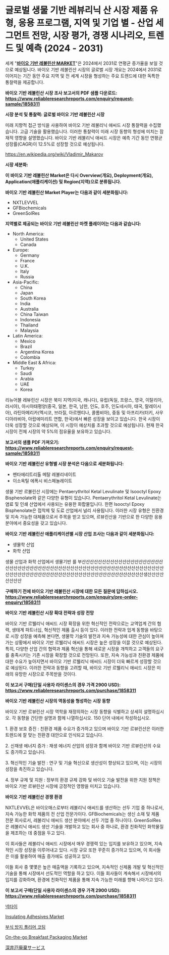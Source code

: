 <p><h1>글로벌 생물 기반 레뷰리닉 산 시장 제품 유형, 응용 프로그램, 지역 및 기업 별 - 산업 세그먼트 전망, 시장 평가, 경쟁 시나리오, 트렌드 및 예측 (2024 - 2031)</h1></p><p>세계 "<strong><a href="https://www.reliableresearchreports.com/bio-based-levulinic-acid-r1858311">바이오 기반 레불린산 MARKET</a></strong>"은 2024에서 2031로 연평균 증가율을 보일 것으로 예상됩니다. 바이오 기반 레불린산 시장의 글로벌 시장 개요는 2024에서 2031로 이어지는 기간 동안 주요 지역 및 전 세계 시장을 형성하는 주요 트렌드에 대한 독특한 통찰력을 제공합니다.</p>
<p><strong>바이오 기반 레불린산 시장 조사 보고서의 PDF 샘플 다운로드: <a href="https://www.reliableresearchreports.com/enquiry/request-sample/1858311">https://www.reliableresearchreports.com/enquiry/request-sample/1858311</a></strong></p>
<p><strong>시장 분석 및 통찰력: 글로벌 바이오 기반 레불린산 시장</strong></p>
<p><p>미래 지향적 접근 방식을 사용하여 바이오 기반 레불리닉 애씨드 시장 통찰력을 수집했습니다. 고급 기술을 활용했습니다. 이러한 통찰력이 미래 시장 동향의 형성에 미치는 잠재적 영향을 설명했습니다. 바이오 기반 레불리닉 애씨드 시장은 예측 기간 동안 연평균 성장률(CAGR)이 12.5%로 성장할 것으로 예상됩니다.</p></p>
<p><a href="%7CAUTHORITHY_DOMAIN_URL%7C">https://en.wikipedia.org/wiki/Vladimir_Makarov</a></p>
<p><strong>시장 세분화:</strong></p>
<p><strong>이 바이오 기반 레불린산 Market은 다시 Overview(개요), Deployment(개요), Application(애플리케이션) 및 Region(지역)으로 분류됩니다.</strong></p>
<p><strong>바이오 기반 레불린산 Market Player는 다음과 같이 세분화됩니다:</strong></p>
<p><ul><li>NXTLEVVEL</li><li>GFBiochemicals</li><li>GreenSolRes</li></ul></p>
<p><strong>지역별로 제공되는 바이오 기반 레불린산 마켓 플레이어는 다음과 같습니다:</strong></p>
<p><ul>
    <li>
        North America:
        <ul>
            <li>United States</li>
            <li>Canada</li>
        </ul>
    </li>
    <li>
        Europe:
        <ul>
            <li>Germany</li>
            <li>France</li>
            <li>U.K.</li>
            <li>Italy</li>
            <li>Russia</li>
        </ul>
    </li>
    <li>
        Asia-Pacific:
        <ul>
            <li>China</li>
            <li>Japan</li>
            <li>South Korea</li>
            <li>India</li>
            <li>Australia</li>
            <li>China Taiwan</li>
            <li>Indonesia</li>
            <li>Thailand</li>
            <li>Malaysia</li>
        </ul>
    </li>
    <li>
        Latin America:
        <ul>
            <li>Mexico</li>
            <li>Brazil</li>
            <li>Argentina Korea</li>
            <li>Colombia</li>
        </ul>
    </li>
    <li>
        Middle East & Africa:
        <ul>
            <li>Turkey</li>
            <li>Saudi</li>
            <li>Arabia</li>
            <li>UAE</li>
            <li>Korea</li>
        </ul>
    </li>
    </ul></p>
<p><p>리뉴어블 레뷰린산 시장은 북미 지역(미국, 캐나다), 유럽(독일, 프랑스, 영국, 이탈리아, 러시아), 아시아태평양(중국, 일본, 한국, 남한, 인도, 호주, 인도네시아, 태국, 말레이시아), 라틴아메리카(멕시코, 브라질, 아르헨티나, 콜롬비아), 중동 및 아프리카(터키, 사우디아라비아, 아랍에미리트 연합, 한국)에서 빠른 성장을 보이고 있습니다. 한국 시장이 더욱 성장할 것으로 예상되며, 이 시장이 예상치를 초과할 것으로 예상됩니다. 현재 한국 시장이 전체 시장의 약 5%의 점유율을 보유하고 있습니다.</p></p>
<p><strong>보고서의 샘플 PDF 가져오기: <a href="https://www.reliableresearchreports.com/enquiry/request-sample/1858311">https://www.reliableresearchreports.com/enquiry/request-sample/1858311</a></strong></p>
<p><strong>바이오 기반 레불린산 유형별 시장 분석은 다음으로 세분화됩니다:</strong></p>
<p><ul><li>펜타에리트리톨 메탈 레불리네이트</li><li>이소옥틸 에폭시 비스페놀레이트</li></ul></p>
<p><p>생물 기반 르뷸린산 시장에는 Pentaerythritol Ketal Levulinate 및 Isooctyl Epoxy Bisphenolate와 같은 다양한 유형이 있습니다. Pentaerythritol Ketal Levulinate는 염료 및 인쇄 산업에서 사용되는 유용한 화합물입니다. 한편 Isooctyl Epoxy Bisphenolate은 접착제 및 도료 산업에서 널리 사용됩니다. 이러한 시장 유형은 친환경 및 지속 가능한 대체품으로서 주목을 받고 있으며, 르뷰린산을 기반으로 한 다양한 응용 분야에서 중요성을 갖고 있습니다.</p></p>
<p><strong>바이오 기반 레불린산 애플리케이션별 시장 산업 조사는 다음과 같이 세분화됩니다:</strong></p>
<p><ul><li>생물학 산업</li><li>화학 산업</li></ul></p>
<p><p>생물 산업과 화학 산업에서 생물기반 를 부산산산산산산산산산산산산산산산산산산산산산산산산산산산산산산산산산산산산산산산산산산산산산산산산산산산산산산산산산산산산산산산산산산산산산산산산산산산산산산산산산산산산산산산산산산산산산생산산산산산산산산</p></p>
<p><strong>구매하기 전에 바이오 기반 레불린산 시장에 대한 모든 질문에 답하십시오. <a href="https://www.reliableresearchreports.com/enquiry/pre-order-enquiry/1858311">https://www.reliableresearchreports.com/enquiry/pre-order-enquiry/1858311</a></strong></p>
<p><strong>바이오 기반 레불린산 시장 확대 전략과 성장 전망</strong></p>
<p><p>바이오 기반 르뷀리닉 애씨드 시장 확장을 위한 혁신적인 전략으로는 교역업계 간의 협력, 생태계 파트너십, 혁신적인 제품 출시 등이 있다. 이러한 전략과 업계 동향을 바탕으로 시장 성장을 예측해 본다면, 생물학 기술의 발전과 지속 가능성에 대한 관심이 높아져 가는 상황에서 바이오 기반 르뷀리닉 애씨드 시장은 높은 성장을 이끌 것으로 예상된다. 특히, 다양한 산업 간의 협력과 제품 혁신을 통해 새로운 시장을 개척하고 고객들의 요구를 충족시키는 기존 시장을 확장할 것으로 전망된다. 또한, 지속 가능성과 친환경 제품에 대한 수요가 높아지면서 바이오 기반 르뷀리닉 애씨드 시장이 더욱 빠르게 성장할 것으로 예상된다. 이러한 전략과 동향을 고려할 때, 바이오 기반 르뷀리닉 애씨드 시장은 미래의 유망한 시장으로 주목받을 것이다.</p></p>
<p><strong>이 보고서 구매(단일 사용자 라이센스의 경우 가격 2900 USD): <a href="https://www.reliableresearchreports.com/purchase/1858311">https://www.reliableresearchreports.com/purchase/1858311</a></strong></p>
<p><strong>바이오 기반 레불린산 시장의 역동성을 형성하는 시장 동향</strong></p>
<p><p>바이오 기반 르뷰린산 시장 역학을 재정의하는 시장 동향을 식별하고 상세히 설명하십시오. 각 동향을 간단한 설명과 함께 나열하십시오. 150 단어 내에서 작성하십시오.</p><p>1. 환경 보호 증진 : 친환경 제품 수요가 증가하고 있으며 바이오 기반 르뷰린산은 이러한 트렌드에 잘 맞는 친환경 대안으로 인식되고 있습니다.</p><p>2. 신재생 에너지 증가 : 재생 에너지 산업의 성장과 함께 바이오 기반 르뷰린산의 수요도 증가하고 있습니다. </p><p>3. 혁신적인 기술 발전 : 연구 및 기술 혁신으로 생산성이 향상되고 있으며, 이는 시장의 성장을 촉진하고 있습니다.</p><p>4. 정부 규제 및 지원 : 정부의 환경 규제 강화 및 바이오 기술 발전을 위한 지원 정책은 바이오 기반 르뷰린산 시장에 긍정적인 영향을 미치고 있습니다.</p></p>
<p><strong>바이오 기반 레불린산 경쟁 환경</strong></p>
<p><p>NXTLEVVEL은 바이오매스로부터 레불리닉 애씨드를 생산하는 선두 기업 중 하나로서, 지속 가능한 화학 제품의 전 산업 전문가이다. GFBiochemicals는 생신 소재 및 제품 전문 회사로서, 레불리닉 애씨드 생산 분야에서 선두 기업 중 하나이다. GreenSolRes은 레불리닉 애씨드 생산 기술을 개발하고 있는 회사 중 하나로, 환경 친화적인 화학물질을 제조하는 데 중점을 두고 있다.</p><p>이 회사들은 레불리닉 애씨드 시장에서 매우 경쟁력 있는 입지를 보유하고 있으며, 지속적인 시장 성장을 이루어내고 있다. 시장 규모 또한 꾸준히 증가하고 있으며, 이 회사들은 이를 활용하여 매출 증가에도 성공하고 있다.</p><p>이들 회사 중 몇몇은 높은 매출액을 기록하고 있으며, 지속적인 신제품 개발 및 혁신적인 기술을 통해 시장에서 선도적인 역할을 하고 있다. 이들 회사들이 계속해서 시장에서의 입지를 강화하며, 환경에 친화적인 제품을 통해 지속 가능한 미래를 향해 나아가고 있다.</p></p>
<p><strong>이 보고서 구매(단일 사용자 라이센스의 경우 가격 2900 USD): <a href="https://www.reliableresearchreports.com/purchase/1858311">https://www.reliableresearchreports.com/purchase/1858311</a></strong></p>
<p><p><a href="https://medium.com/@conradkirrlin76575/%EB%84%A5%ED%83%80%EC%9D%B4-%EC%8B%9C%EC%9E%A5-%EC%A0%84%EB%A7%9D-%EC%99%84%EC%A0%84%ED%95%9C-%EC%82%B0%EC%97%85-%EB%B6%84%EC%84%9D-2024%EB%85%84%EB%B6%80%ED%84%B0-2031%EB%85%84%EA%B9%8C%EC%A7%80-747f482738cc">넥타이</a></p><p><a href="https://github.com/vimar16th/Market-Research-Report-List-6/blob/main/insulating-adhesives-market.md">Insulating Adhesives Market</a></p><p><a href="https://github.com/laholand/Market-Research-Report-List-6/blob/main/8433971108197.md">부식 방지 폴리머 코팅</a></p><p><a href="https://issuu.com/reportprime-2/docs/on-the-go-breakfast-packaging-marke_6ad05fdac816ed">On-the-go Breakfast Packaging Market</a></p><p><a href="https://medium.com/@mares423/%E5%B8%82%E5%A0%B4%E4%BA%88%E6%B8%AC-%E3%82%A2%E3%83%97%E3%83%AA%E3%82%B1%E3%83%BC%E3%82%B7%E3%83%A7%E3%83%B3-%E5%8C%96%E5%AD%A6%E7%94%A3%E6%A5%AD-%E9%A3%9F%E5%93%81%E5%8A%A0%E5%B7%A5-%E9%89%B1%E6%A5%AD-%E7%9F%B3%E6%B2%B9-%E3%82%AC%E3%82%B9%E6%A5%AD%E5%8B%99-%E7%99%BA%E9%9B%BB%E6%89%80%E3%81%8A%E3%82%88%E3%81%B3%E5%85%AC%E5%85%B1%E4%BA%8B%E6%A5%AD-%E5%88%A5%E3%81%8A%E3%82%88%E3%81%B3%E3%82%BF%E3%82%A4%E3%83%97-%E5%9B%BA%E5%BD%A2%E7%89%A9-%E3%82%B9%E3%83%A9%E3%83%83%E3%82%B8-%E6%B5%B8%E5%87%BA%E6%B6%B2-%E3%82%A2%E3%83%B3%E3%83%A2%E3%83%8B%E3%82%A2-bod%E3%81%8A%E3%82%88%E3%81%B3cod%E7%89%A9%E8%B3%AA-%E5%88%A5%E3%81%AE%E3%82%B0%E3%83%AD%E3%83%BC%E3%83%90%E3%83%AB%E6%B7%B1%E5%B1%A4%E5%87%A6%E5%88%86%E3%82%B5%E3%83%BC%E3%83%93%E3%82%B9-24b59a6595c9">深井戸廃棄サービス</a></p></p>